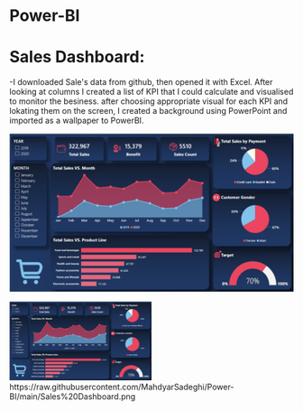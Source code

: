 # Power-BI

# Sales Dashboard:
-I downloaded Sale's data from github, then opened it with Excel. After looking at columns I created a list of KPI that I could calculate and visualised to monitor the besiness. after choosing appropriate visual for each KPI and lokating them on the screen, I created a background using PowerPoint and imported as a wallpaper to PowerBI.

![alt text](https://github.com/MahdyarSadeghi/Power-BI/blob/main/Sales%20Dashboard.png?raw=true)

<img src="https://raw.githubusercontent.com/MahdyarSadeghi/Power-BI/main/Sales%20Dashboard.png" width=50% height=50%>
https://raw.githubusercontent.com/MahdyarSadeghi/Power-BI/main/Sales%20Dashboard.png
